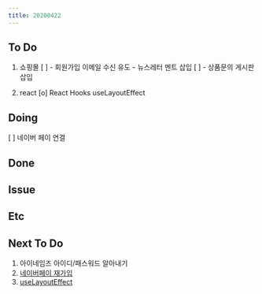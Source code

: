 ```yaml
---
title: 20200422
---
```


## To Do

1. 쇼핑몰
   [ ] - 회원가입 이메일 수신 유도 - 뉴스레터 멘트 삽입
   [ ] - 상품문의 게시판 삽입

2. react
   [o] React Hooks useLayoutEffect

## Doing

[ ] 네이버 페이 연결

## Done

## Issue

## Etc

## Next To Do

1. 아이네임즈 아이디/패스워드 알아내기
2. [네이버페이 재가입](https://admin.pay.naver.com/home)
3. [useLayoutEffect](https://www.youtube.com/watch?v=ommC6fS1SZg&list=PLN3n1USn4xlmyw3ebYuZmGp60mcENitdM&index=4)
